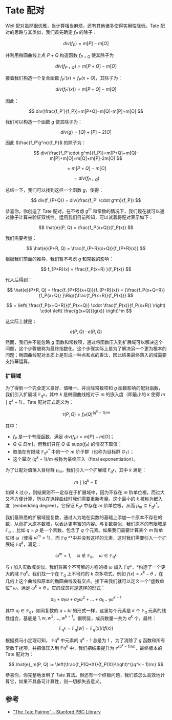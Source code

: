 # Tate 配对

Weil 配对虽然很优雅，当计算相当麻烦，还有其他诸多使得实用性降低。Tate 配对的思路与其类似，我们首先确定 $f_P$ 的除子：

$$
div(f_P)=m[P]−m[O]
$$

并利用椭圆曲线上点 $P+Q$ 构造函数 $f_{P+Q}$ 使其除子为

$$
div(f_{P+Q})=m[P+Q]−m[O]
$$

接着我们构造一个复合函数 $f_P'(x)=f_P(x+Q)$，其除子为：

$$
div(f_P'(x))=m[P+Q]−m[Q]
$$

因此：

$$
div(\frac{f_P'}{f_P})=m[P+Q]−m[Q]-m[P]+m[O]
$$

我们可以构造一个函数 $g$ 使其除子为：

$$
div(g)=[Q]+[P]-2[O]
$$

因此 $\frac{f_P'g^m}{f_P}$ 的除子为：

$$
div(\frac{f_P'\cdot g^m}{f_P})=m[P+Q]−m[Q]-m[P]+m[O]+m[Q]+m[P]-2m[O]
$$

$$
=m[P+Q]-m[O]
$$

$$
=div(f_{P+Q})
$$

总结一下，我们可以找到这样一个函数 $g$，使得：

$$
div(f_{P+Q}) = div(\frac{f_P' \cdot g^m}{f_P})
$$

恭喜你，你创造了 Tate 配对，在不考虑 $g^m$ 和常数的情况下，我们现在就可以通过除子计算来验证双线性。运用我们目前所知，可以试着将配对表示如下：

$$
\hat{e}(P, Q) = \frac{f_P(x+Q)}{f_P(x)}
$$

我们需要考量：

$$
\hat{e}(P+R, Q) = \frac{f_{P+R}(x+Q)}{f_{P+R}(x)}
$$

根据我们前面的推导，我们暂不考虑 $g$ 和常数的影响：

$$
f_{P+R}(x) = \frac{f_P(x+R) }{f_P(x)}
$$

代入后得到：

$$
\hat{e}(P+R, Q) = \frac{f_{P+R}(x+Q)}{f_{P+R}(x)} = {\frac{f_P(x+Q+R)}{f_P(x+Q)} }\Big/{\frac{f_P(x+R)}{f_P(x)}}
$$

$$
= \left( \frac{f_P(x+Q+R)}{f_P(x+Q)} \cdot \frac{f_P(x)}{f_P(x+R)} \right) \cdot \left( \frac{g(x+Q)}{g(x)} \right)^m
$$

这实际上就是：

$$
e(P,Q)⋅e(R,Q)
$$

然而，我们并不能忽略 $g$ 函数和常数项，通过将函数压入到扩展域可以解决这个问题，这个步骤被称为最终指数化。这个步骤实际上是为了解决另一个更为根本的问题：椭圆曲线配对本质上是形成一种点和点的乘法，因此结果最终落入的域需要支持幂运算。

### 扩展域

为了得到一个完全定义良好、值唯一、并消除常数项和 $g$ 函数影响的配对函数，我们引入扩展域 $\mathbb{F}_{q^k}$，其中 $k$ 是椭圆曲线相对于 $m$ 的嵌入度（即最小的 $k$ 使得 $m \mid q^k - 1$）。Tate 配对正式定义为：

$$
\tau(P, Q) = f_P(Q)^{(q^k - 1)/m}
$$

其中：

- $f_P$ 是一个有理函数，满足 $\text{div}(f_P) = m[P] - m[O]$；
- $Q \in E[m]$，但我们只在 $Q \notin \text{supp}(f_P)$ 的情况下取值；
- 取值在有限域 $\mathbb{F}_{q^k}^*$ 中的一个 $m$ 阶子群（也称为目标群 $G_T$）；
- 这个幂次 $(q^k - 1)/m$ 被称为最终压入（final exponentiation）。

为了让配对值落入目标群 $\mu_m$，我们引入一个扩展域 $F_{q^k}$，其中 $k$ 满足：

$$
m \mid (q^k - 1)
$$

如果 $k$ 过小，则结果则不一定存在于扩展域中，因为不存在 $m$ 阶单位根，而过大又不方便计算，所以在选择曲线时我们需要重新考量。这个最小的 $k$ 被称为嵌入度（embedding degree），它保证 $F_{q^k}$ 中存在 $m$ 阶单位根，从而 $\mu_m \subseteq F_{q^k}^*$。

我们最熟悉的扩展域是复数，通过人为地在实数的基础上添加一个原本不存在的数，从而扩大原本数域，以表达更丰富的内容。与复数类似，我们原本的有限域是 $\mathbb{F}_q$ ，比如 $q = p$ 是一个素数，包含了 $q$ 个元素。如果我们需要计算某个 $m$ 阶单位根 $\omega$（使得 $\omega^m = 1$），而 $\mathbb{F}q$ **中并没有这样的元素，这时我们需要引入一个扩展域 $\mathbb{F}{q^k}$，满足：

$$
\omega^m = 1,\quad \omega \notin \mathbb{F}_q,\quad \omega \in \mathbb{F}_{q^k}
$$

与 $i$ 加入实数域类似，我们将某个不可解的方程的根 $\omega$ 加入 $\mathbb{F}q$*，*构造了一个更大的域 $\mathbb{F}{q^k}$。我们找一个在 $\mathbb{F}_q$ 上不可约的 $k$ 次多项式，例如 $f(x) = x^k - \theta$ ，在几何上这个曲线和原本的椭圆曲线没有交点。接下来我们就可以定义一个“虚数单位”  $\omega$，满足 $\omega^k = \theta$ 。它的成员将是这样的形式：

$$
a_0 + a_1 \omega + a_2 \omega^2 + \dots + a_{k-1} \omega^{k-1}
$$

其中 $a_i \in \mathbb{F}_q$，如同复数的 $a + bi$ 的形式一样，这里每个元素是 $k$ 个 $\mathbb{F}_q$ 元素的线性组合，基底是 ${1, w, w^2, \dots, w^{k-1}}$。很明显，成员数量一共为 $q^k$ 个。最终：

$$
\mathbb{F}_{q^k} = \mathbb{F}_q[w] = \mathbb{F}_q[x]/(f(x))
$$

根据费马小定理可知， $\mathbb{F}{q^k}$ 中元素的 $q^k - 1$ 总是为 $1$ ，为了消除了 $g$ 函数和所有常数干扰项，并把值压入到 $\mathbb{F}{q^k}$ 中，我们把结果提升为 $e^{(q^k - 1)/m}$，最终版本的 Tate 配对为：

$$
\hat{e}_m(P, Q) := \left(\frac{f_P(Q+X)}{f_P(X)}\right)^{(q^k - 1)/m}
$$

恭喜你，你完整地发明了 Tate 算法。但还有一个终极问题，我们该怎么高效地计算它，如果不具备可计算性，则一切都失去意义。

## 参考

- [“The Tate Pairing” – Stanford PBC Library](https://crypto.stanford.edu/pbc/notes/ep/tate.html)